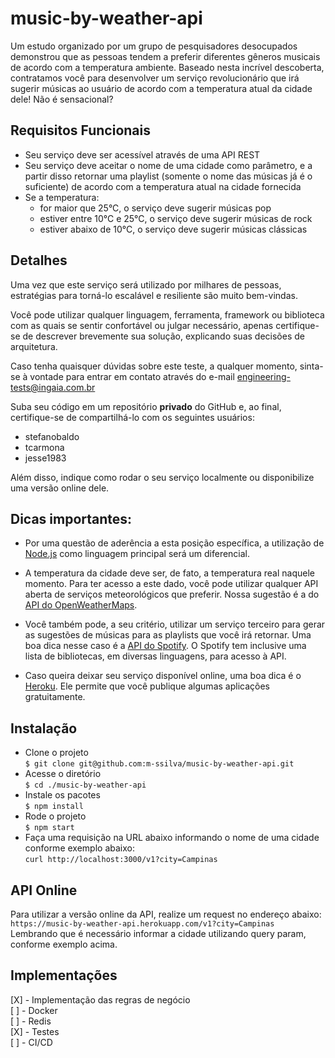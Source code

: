 # music-by-weather-api

Um estudo organizado por um grupo de pesquisadores desocupados demonstrou que as pessoas tendem a preferir diferentes gêneros musicais de acordo com a temperatura ambiente. Baseado nesta incrível descoberta, contratamos você para desenvolver um serviço revolucionário que irá sugerir músicas ao usuário de acordo com a temperatura atual da cidade dele! Não é sensacional?

## Requisitos Funcionais

- Seu serviço deve ser acessível através de uma API REST
- Seu serviço deve aceitar o nome de uma cidade como parâmetro, e a partir disso retornar uma playlist (somente o nome das músicas já é o suficiente) de acordo com a temperatura atual na cidade fornecida
- Se a temperatura:
    - for maior que 25°C, o serviço deve sugerir músicas pop
    - estiver entre 10°C e 25°C, o serviço deve sugerir músicas de rock
    - estiver abaixo de 10°C, o serviço deve sugerir músicas clássicas

## Detalhes

Uma vez que este serviço será utilizado por milhares de pessoas, estratégias para torná-lo escalável e resiliente são muito bem-vindas.

Você pode utilizar qualquer linguagem, ferramenta, framework ou biblioteca com as quais se sentir confortável ou julgar necessário, apenas certifique-se de descrever brevemente sua solução, explicando suas decisões de arquitetura.

Caso tenha quaisquer dúvidas sobre este teste, a qualquer momento, sinta-se à vontade para entrar em contato através do e-mail engineering-tests@ingaia.com.br

Suba seu código em um repositório **privado** do GitHub e, ao final, certifique-se de compartilhá-lo com os seguintes usuários:

- stefanobaldo
- tcarmona
- jesse1983

Além disso, indique como rodar o seu serviço localmente ou disponibilize uma versão online dele.

## Dicas importantes:

- Por uma questão de aderência a esta posição específica, a utilização de [Node.js](https://nodejs.org) como linguagem principal será um diferencial.

- A temperatura da cidade deve ser, de fato, a temperatura real naquele momento. Para ter acesso a este dado, você pode utilizar qualquer API aberta de serviços meteorológicos que preferir. Nossa sugestão é a do [API do OpenWeatherMaps](https://openweathermap.org/api).

- Você também pode, a seu critério, utilizar um serviço terceiro para gerar as sugestões de músicas para as playlists que você irá retornar. Uma boa dica nesse caso é a [API do Spotify](https://developer.spotify.com/documentation/web-api/). O Spotify tem inclusive  uma lista de bibliotecas, em diversas linguagens, para acesso à API.

- Caso queira deixar seu serviço disponível online, uma boa dica é o [Heroku](https://www.heroku.com/). Ele permite que você publique algumas aplicações gratuitamente.

## Instalação

- Clone o projeto  
`$ git clone git@github.com:m-ssilva/music-by-weather-api.git`  
- Acesse o diretório  
`$ cd ./music-by-weather-api`  
- Instale os pacotes  
`$ npm install`  
- Rode o projeto  
`$ npm start`
- Faça uma requisição na URL abaixo informando o nome de uma cidade conforme exemplo abaixo:  
`curl http://localhost:3000/v1?city=Campinas`

## API Online

Para utilizar a versão online da API, realize um request no endereço abaixo:  
`https://music-by-weather-api.herokuapp.com/v1?city=Campinas`  
Lembrando que é necessário informar a cidade utilizando query param, conforme exemplo acima.

## Implementações

[X] - Implementação das regras de negócio  
[ ] - Docker  
[ ] - Redis  
[X] - Testes  
[ ] - CI/CD
